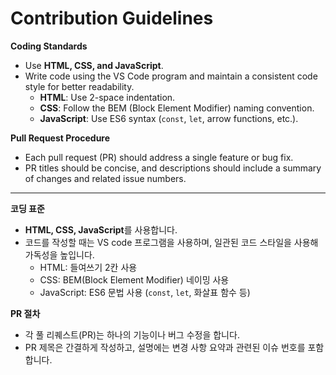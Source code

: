 # Contribution Guidelines

**Coding Standards**

- Use **HTML, CSS, and JavaScript**.
- Write code using the VS Code program and maintain a consistent code style for better readability.
  - **HTML**: Use 2-space indentation.
  - **CSS**: Follow the BEM (Block Element Modifier) naming convention.
  - **JavaScript**: Use ES6 syntax (`const`, `let`, arrow functions, etc.).

**Pull Request Procedure**

- Each pull request (PR) should address a single feature or bug fix.
- PR titles should be concise, and descriptions should include a summary of changes and related issue numbers.

---

**코딩 표준**

- **HTML, CSS, JavaScript**를 사용합니다.
- 코드를 작성할 때는 VS code 프로그램을 사용하며, 일관된 코드 스타일을 사용해 가독성을 높입니다.
  - HTML: 들여쓰기 2칸 사용
  - CSS: BEM(Block Element Modifier) 네이밍 사용
  - JavaScript: ES6 문법 사용 (`const`, `let`, 화살표 함수 등)

**PR 절차**

- 각 풀 리퀘스트(PR)는 하나의 기능이나 버그 수정을 합니다.
- PR 제목은 간결하게 작성하고, 설명에는 변경 사항 요약과 관련된 이슈 번호를 포함합니다.
